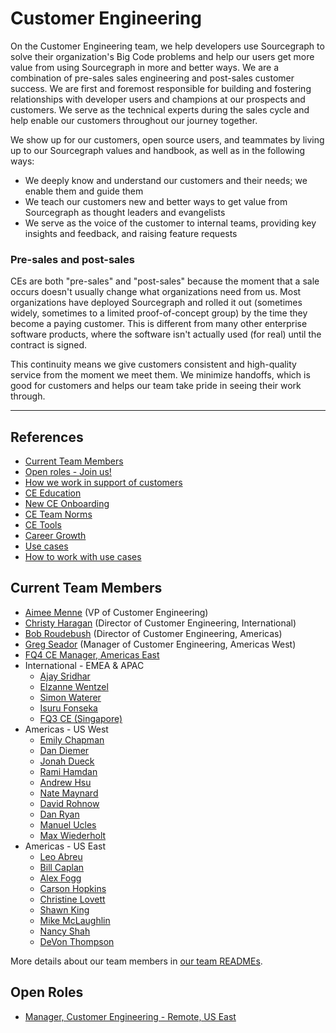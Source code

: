 # Customer Engineering

On the Customer Engineering team, we help developers use Sourcegraph to solve their organization's Big Code problems and help our users get more value from using Sourcegraph in more and better ways. We are a combination of pre-sales sales engineering and post-sales customer success. We are first and foremost responsible for building and fostering relationships with developer users and champions at our prospects and customers. We serve as the technical experts during the sales cycle and help enable our customers throughout our journey together.

We show up for our customers, open source users, and teammates by living up to our Sourcegraph values and handbook, as well as in the following ways:

- We deeply know and understand our customers and their needs; we enable them and guide them
- We teach our customers new and better ways to get value from Sourcegraph as thought leaders and evangelists
- We serve as the voice of the customer to internal teams, providing key insights and feedback, and raising feature requests

### Pre-sales and post-sales

CEs are both "pre-sales" and "post-sales" because the moment that a sale occurs doesn't usually change what organizations need from us. Most organizations have deployed Sourcegraph and rolled it out (sometimes widely, sometimes to a limited proof-of-concept group) by the time they become a paying customer. This is different from many other enterprise software products, where the software isn't actually used (for real) until the contract is signed.

This continuity means we give customers consistent and high-quality service from the moment we meet them. We minimize handoffs, which is good for customers and helps our team take pride in seeing their work through.

---

## References

- [Current Team Members](#current-team-members)
- [Open roles - Join us!](#open-roles)
- [How we work in support of customers](working-with-customers.md)
- [CE Education](education.md)
- [New CE Onboarding](onboarding.md)
- [CE Team Norms](team-culture.md)
- [CE Tools](ce-tools.md)
- [Career Growth](career-growth.md)
- [Use cases](../strategy-goals/strategy/index.md#use-cases)
- [How to work with use cases](../strategy-goals/strategy/working_with_use_cases.md)

## Current Team Members

<!-- Alphabetically, by surname. -->

- [Aimee Menne](../team/index.md#aimee-menne) (VP of Customer Engineering)
- [Christy Haragan](../team/index.md#christy-haragan) (Director of Customer Engineering, International)
- [Bob Roudebush](../team/index.md#bob-roudebush) (Director of Customer Engineering, Americas)
- [Greg Seador](../team/index.md#greg-seador) (Manager of Customer Engineering, Americas West)
- [FQ4 CE Manager, Americas East](https://boards.greenhouse.io/sourcegraph91/jobs/4027471004)
- International - EMEA & APAC
  - [Ajay Sridhar](../team/index.md#ajay-sridhar)
  - [Elzanne Wentzel](../team/index.md#elzanne-wentzel)
  - [Simon Waterer](../team/index.md#simon-waterer)
  - [Isuru Fonseka](../team/index.md#isuru-fonseka)
  - [FQ3 CE (Singapore)](https://boards.greenhouse.io/sourcegraph91/jobs/4019078004)
- Americas - US West
  - [Emily Chapman](../team/index.md#emily-chapman)
  - [Dan Diemer](../team/index.md#dan-diemer)
  - [Jonah Dueck](../team/index.md#jonah-dueck)
  - [Rami Hamdan](../team/index.md#rami-hamdan)
  - [Andrew Hsu](../team/index.md#andrew-hsu)
  - [Nate Maynard](../team/index.md#nate-maynard)
  - [David Rohnow](../team/index.md#david-rohnow)
  - [Dan Ryan](../team/index.md#dan-ryan)
  - [Manuel Ucles](../team/index.md#manuel-ucles)
  - [Max Wiederholt](../team/index.md#max-wiederholt)
- Americas - US East
  - [Leo Abreu](../team/index.md#leo-abreu)
  - [Bill Caplan](../team/index.md#bill-caplan)
  - [Alex Fogg](../team/index.md#alex-fogg)
  - [Carson Hopkins](../team/index.md#carson-hopkins)
  - [Christine Lovett](../team/index.md#christine-lovett)
  - [Shawn King](../team/index.md#shawn-king)
  - [Mike McLaughlin](../team/index.md#mike-mclaughlin)
  - [Nancy Shah](../team/index.md#nancy-shah)
  - [DeVon Thompson](../team/index.md#DeVon-Thompson)

More details about our team members in [our team READMEs](ce-bios.md).

## Open Roles

- [Manager, Customer Engineering - Remote, US East](https://boards.greenhouse.io/sourcegraph91/jobs/4027471004)
